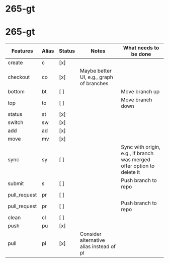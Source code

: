 # 265-gt

# 265-gt

| Features      | Alias | Status | Notes                         | What needs to be done                                  |
|---------------|-------|--------|-------------------------------|--------------------------------------------------------|
| create        | c     | [x]    |                               |                                                        |
| checkout      | co    | [x]    | Maybe better UI, e.g., graph of branches |                                                  |
| bottom        | bt    | [ ]    |                               | Move branch up                                         |
| top           | to    | [ ]    |                               | Move branch down                                       |
| status        | st    | [x]    |                               |                                                        |
| switch        | sw    | [x]    |                               |                                                        |
| add           | ad    | [x]    |                               |                                                        |
| move          | mv    | [x]    |                               |                                        |
| sync          | sy    | [ ]    |                               | Sync with origin, e.g., if branch was merged offer option to delete it |
| submit        | s     | [ ]    |                               | Push branch to repo                                    |
| pull_request  | pr    | [ ]    |                               |                                                        |
| pull_request  | pr    | [ ]    |                               | Push branch to repo                                    |
| clean         | cl    | [ ]    |                               |                                                        |
| push          | pu    | [x]    |                               |                                                        |
| pull          | pl    | [x]    | Consider alternative alias instead of pl |                                        |

